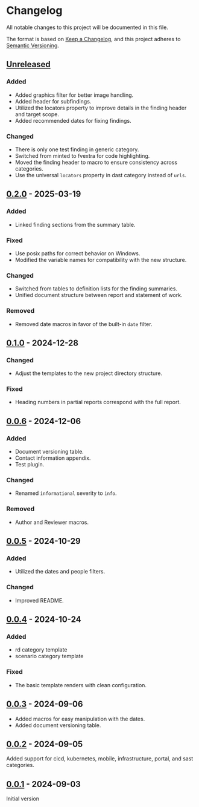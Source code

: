 # Changelog

All notable changes to this project will be documented in this file.

The format is based on [Keep a Changelog](https://keepachangelog.com/en/1.1.0/),
and this project adheres to [Semantic Versioning](https://semver.org/spec/v2.0.0.html).

## [Unreleased]

### Added

- Added graphics filter for better image handling.
- Added header for subfindings.
- Utilized the locators property to improve details in the finding header and target scope.
- Added recommended dates for fixing findings.

### Changed

- There is only one test finding in generic category.
- Switched from minted to fvextra for code highlighting.
- Moved the finding header to macro to ensure consistency across categories.
- Use the universal `locators` property in dast category instead of `urls`.

## [0.2.0] - 2025-03-19

### Added

- Linked finding sections from the summary table.

### Fixed

- Use posix paths for correct behavior on Windows.
- Modified the variable names for compatibility with the new structure.

### Changed

- Switched from tables to definition lists for the finding summaries.
- Unified document structure between report and statement of work.

### Removed

- Removed date macros in favor of the built-in `date` filter.

## [0.1.0] - 2024-12-28

### Changed

- Adjust the templates to the new project directory structure.

### Fixed

- Heading numbers in partial reports correspond with the full report.

## [0.0.6] - 2024-12-06

### Added

- Document versioning table.
- Contact information appendix.
- Test plugin.

### Changed

- Renamed `informational` severity to `info`.

### Removed

- Author and Reviewer macros.

## [0.0.5] - 2024-10-29

### Added

- Utilized the dates and people filters.

### Changed

- Improved README.

## [0.0.4] - 2024-10-24

### Added

- rd category template
- scenario category template

### Fixed

- The basic template renders with clean configuration.

## [0.0.3] - 2024-09-06

- Added macros for easy manipulation with the dates.
- Added document versioning table.

## [0.0.2] - 2024-09-05

Added support for cicd, kubernetes, mobile, infrastructure, portal, and sast categories.

## [0.0.1] - 2024-09-03

Initial version

[Unreleased]: https://github.com/s3r3t0/templates/compare/v0.2.0...HEAD
[0.2.0]: https://github.com/s3r3t0/templates/compare/v0.1.0...v0.2.0
[0.1.0]: https://github.com/s3r3t0/templates/compare/v0.0.6...v0.1.0
[0.0.6]: https://github.com/s3r3t0/templates/compare/v0.0.5...v0.0.6
[0.0.5]: https://github.com/s3r3t0/templates/compare/v0.0.4...v0.0.5
[0.0.4]: https://github.com/s3r3t0/templates/compare/v0.0.3...v0.0.4
[0.0.3]: https://github.com/s3r3t0/templates/compare/v0.0.2...v0.0.3
[0.0.2]: https://github.com/s3r3t0/templates/compare/v0.0.1...v0.0.2
[0.0.1]: https://github.com/s3r3t0/templates/releases/tag/v0.0.1
